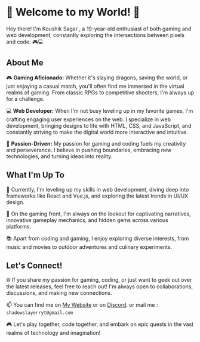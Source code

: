 # 👾 Welcome to my World! 👾

Hey there! I'm Koushik Sagar , a 19-year-old enthusiast of both gaming and web development, constantly exploring the intersections between pixels and code. 🎮💻

## About Me

🎮 **Gaming Aficionado:** Whether it's slaying dragons, saving the world, or just enjoying a casual match, you'll often find me immersed in the virtual realms of gaming. From classic RPGs to competitive shooters, I'm always up for a challenge.

💻 **Web Developer:** When I'm not busy leveling up in my favorite games, I'm crafting engaging user experiences on the web. I specialize in web development, bringing designs to life with HTML, CSS, and JavaScript, and constantly striving to make the digital world more interactive and intuitive.

🌟 **Passion-Driven:** My passion for gaming and coding fuels my creativity and perseverance. I believe in pushing boundaries, embracing new technologies, and turning ideas into reality.

## What I'm Up To

🚀 Currently, I'm leveling up my skills in web development, diving deep into frameworks like React and Vue.js, and exploring the latest trends in UI/UX design.

🎨 On the gaming front, I'm always on the lookout for captivating narratives, innovative gameplay mechanics, and hidden gems across various platforms.

📚 Apart from coding and gaming, I enjoy exploring diverse interests, from music and movies to outdoor adventures and culinary experiments.

## Let's Connect!

🌐 If you share my passion for gaming, coding, or just want to geek out over the latest releases, feel free to reach out! I'm always open to collaborations, discussions, and making new connections.

📫 You can find me on [My Website](https://koushiksagar.framer.website/)
                 or on [Discord](https://discordapp.com/users/1012026647978975245).
                    or mail me : ``shadowslayerryt@gmail.com``

🎮 Let's play together, code together, and embark on epic quests in the vast realms of technology and imagination! 

